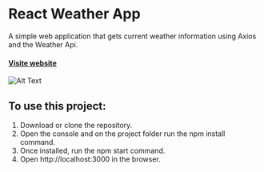 # React Weather App

A simple web application that gets current weather information using Axios and the Weather Api.

#### [Visite website](http://tiendaonline-lombok.surge.sh/)

![Alt Text](https://media.giphy.com/media/v1.Y2lkPTc5MGI3NjExZGEzN2M3MzI1ZjE3MmY3NDdhODFmYjgzMDViM2M2ODNmNzNlZTAzNyZjdD1n/j2Bbs2qAUNwlFoizAP/giphy.gif)

## To use this project: 

1) Download or clone the repository.
2) Open the console and on the project folder run the npm install command.
3) Once installed, run the npm start command.
4) Open http://localhost:3000 in the browser.
